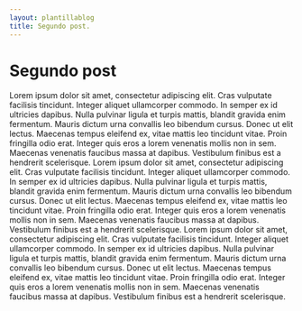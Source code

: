 ```yaml
---
layout: plantillablog
title: Segundo post.
---
```

# Segundo post

Lorem ipsum dolor sit amet, consectetur adipiscing <!--more-->elit. Cras vulputate facilisis tincidunt. Integer aliquet ullamcorper commodo. In semper ex id ultricies dapibus. Nulla pulvinar ligula et turpis mattis, blandit gravida enim fermentum. Mauris dictum urna convallis leo bibendum cursus. Donec ut elit lectus. Maecenas tempus eleifend ex, vitae mattis leo tincidunt vitae. Proin fringilla odio erat. Integer quis eros a lorem venenatis mollis non in sem. Maecenas venenatis faucibus massa at dapibus. Vestibulum finibus est a hendrerit scelerisque.
Lorem ipsum dolor sit amet, consectetur adipiscing elit. Cras vulputate facilisis tincidunt. Integer aliquet ullamcorper commodo. In semper ex id ultricies dapibus. Nulla pulvinar ligula et turpis mattis, blandit gravida enim fermentum. Mauris dictum urna convallis leo bibendum cursus. Donec ut elit lectus. Maecenas tempus eleifend ex, vitae mattis leo tincidunt vitae. Proin fringilla odio erat. Integer quis eros a lorem venenatis mollis non in sem. Maecenas venenatis faucibus massa at dapibus. Vestibulum finibus est a hendrerit scelerisque.
Lorem ipsum dolor sit amet, consectetur adipiscing elit. Cras vulputate facilisis tincidunt. Integer aliquet ullamcorper commodo. In semper ex id ultricies dapibus. Nulla pulvinar ligula et turpis mattis, blandit gravida enim fermentum. Mauris dictum urna convallis leo bibendum cursus. Donec ut elit lectus. Maecenas tempus eleifend ex, vitae mattis leo tincidunt vitae. Proin fringilla odio erat. Integer quis eros a lorem venenatis mollis non in sem. Maecenas venenatis faucibus massa at dapibus. Vestibulum finibus est a hendrerit scelerisque.


